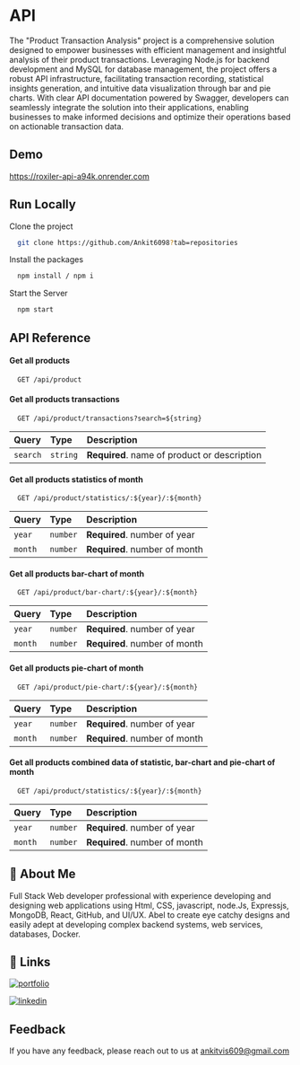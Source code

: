 
# API 

The "Product Transaction Analysis" project is a comprehensive solution designed to empower businesses with efficient management and insightful analysis of their product transactions. Leveraging Node.js for backend development and MySQL for database management, the project offers a robust API infrastructure, facilitating transaction recording, statistical insights generation, and intuitive data visualization through bar and pie charts. With clear API documentation powered by Swagger, developers can seamlessly integrate the solution into their applications, enabling businesses to make informed decisions and optimize their operations based on actionable transaction data.
## Demo

https://roxiler-api-a94k.onrender.com
## Run Locally

Clone the project

```bash
  git clone https://github.com/Ankit6098?tab=repositories
```

Install the packages

```bash
  npm install / npm i
```

Start the Server

```bash
  npm start
```
## API Reference

#### Get all products

```http
  GET /api/product
```

#### Get all products transactions

```http
  GET /api/product/transactions?search=${string}
```

| Query | Type     | Description                       |
| :-------- | :------- | :-------------------------------- |
| `search`    | `string` | **Required**. name of product or description  |


#### Get all products statistics of month

```http
  GET /api/product/statistics/:${year}/:${month}
```

| Query | Type     | Description                       |
| :-------- | :------- | :-------------------------------- |
| `year`    | `number` | **Required**. number of year  |
| `month`    | `number` | **Required**. number of month  |


#### Get all products bar-chart of month

```http
  GET /api/product/bar-chart/:${year}/:${month}
```

| Query | Type     | Description                       |
| :-------- | :------- | :-------------------------------- |
| `year`    | `number` | **Required**. number of year  |
| `month`    | `number` | **Required**. number of month  |


#### Get all products pie-chart of month

```http
  GET /api/product/pie-chart/:${year}/:${month}
```

| Query | Type     | Description                       |
| :-------- | :------- | :-------------------------------- |
| `year`    | `number` | **Required**. number of year  |
| `month`    | `number` | **Required**. number of month  |


#### Get all products combined  data of statistic, bar-chart and pie-chart of month

```http
  GET /api/product/statistics/:${year}/:${month}
```

| Query | Type     | Description                       |
| :-------- | :------- | :-------------------------------- |
| `year`    | `number` | **Required**. number of year  |
| `month`    | `number` | **Required**. number of month  |

## 🚀 About Me

Full Stack Web developer professional with experience developing and designing web applications using Html, CSS, javascript, node.Js, Expressjs, MongoDB, React, GitHub, and UI/UX. Abel to create eye catchy designs and easily adept at developing complex backend systems, web services, databases, Docker.


## 🔗 Links
[![portfolio](https://img.shields.io/badge/my_portfolio-000?style=for-the-badge&logo=ko-fi&logoColor=white)](https://ankithub.vercel.app/)

[![linkedin](https://img.shields.io/badge/linkedin-0A66C2?style=for-the-badge&logo=linkedin&logoColorwhite=)](https://www.linkedin.com/in/ankit-vishwakarma-6531221b0/)


## Feedback

If you have any feedback, please reach out to us at ankitvis609@gmail.com

